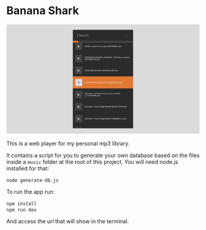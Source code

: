 # Banana Shark

![](bananashark.png)

This is a web player for my personal mp3 library.

It contains a script for you to generate your own database based on the files inside a `music` folder at the root of this project. You will need node.js installed for that:

```
node generate-db.js
```

To run the app run:

```
npm install
npm run dev
```

And access the url that will show in the terminal.